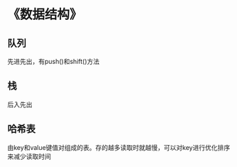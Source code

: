# 《数据结构》
## 队列
先进先出，有push()和shift()方法
## 栈
后入先出
## 哈希表
由key和value键值对组成的表。存的越多读取时就越慢，可以对key进行优化排序来减少读取时间

